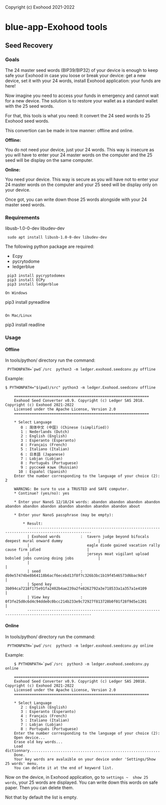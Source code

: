 Copyright (c) Exohood 2021-2022
# blue-app-Exohood tools


## Seed Recovery

### Goals

The 24 master seed words (BIP39/BIP32) of your device is enough to keep safe your Exohood
in case you loose or break your device:  get a new device, set it with your 24 words, 
install Exohood application: your funds are here!

Now imagine you need to access your funds in emergency and cannot wait for a new device. 
The solution is to restore your wallet as a standard wallet with the 25 seed words.

For that, this tools is what you need: It convert the 24 seed words to 25 Exohood seed words.

This convertion can be made in tow manner: offline and online.

**Offline:**

You do not need your device, just your 24 words. This way is insecure as you will have to enter
your 24 master words on the computer and the 25 seed will be display on the same computer.

**Online:** 

You need your device. This way is secure as you will have not to enter your 24 master words on the computer
and your 25 seed will be display only on your device.

Once got, you can write down those 25 words alongside with your 24 master seed words.



### Requirements

libusb-1.0-0-dev
libudev-dev

     sudo apt install libusb-1.0-0-dev libudev-dev

The following python package are required:

- Ecpy
- pycrytodome
- ledgerblue
```
 pip3 install pycryptodomex
 pip3 install ECPy
 pip3 install ledgerblue
 
On Windows

``` 
 pip3 install pyreadline
```

On Mac/Linux

``` 
 pip3 install readline


### Usage

#### Offline

In tools/python/ directory run the command:

     PYTHONPATH=`pwd`/src  python3 -m ledger.exohood.seedconv.py offline

Example:

    $ PYTHONPATH="$(pwd)/src" python3 -m ledger.Exohood.seedconv offline

        =============================================================
        Exohood Seed Converter v0.9. Copyright (c) Ledger SAS 2018. Copyright (c) Exohood 2021-2022
        Licensed under the Apache License, Version 2.0
        =============================================================
                
        * Select Language
           0 : 简体中文 (中国) (Chinese (simplified))
           1 : Nederlands (Dutch)
           2 : English (English)
           3 : Esperanto (Esperanto)
           4 : Français (French)
           5 : Italiano (Italian)
           6 : 日本語 (Japanese)
           7 : Lobjan (Lobjan)
           8 : Português (Portuguese)
           9 : русский язык (Russian)
          10 : Español (Spanish)
        Enter the number corresponding to the language of your choice (2): 2

        WARNING: Be sure to use a TRUSTED and SAFE computer.
        * Continue? (yes/no): yes

        * Enter your NanoS 12/18/24 words: abandon abandon abandon abandon abandon abandon abandon abandon abandon abandon abandon about

        * Enter your NanoS passphrase (may be empty): 

            * Result:
              ---------------------------------------------------------------------------------------------------
              | Exohood words         :  tavern judge beyond bifocals deepest mural onward dummy                |
              |                          eagle diode gained vacation rally cause firm idled                     |
              |                          jerseys moat vigilant upload bobsled jobs cunning doing jobs           |
              |                                                                                                 |
              | seed                  :  db9e57474be8b64118b6acf6ecebd13f8f7c326b3bc1b19f4546573d6bac9dcf       |
              | Spend key             :  3b094ca7218f175e91fa2402b4ae239a2fe8262792a3e718533a1a357a1e4109       |
              | View key              :  0f3fe25d0c6d4c94dde0c0bcc214b233e9c72927f813728b0f01f28f9d5e1201       |
              ---------------------------------------------------------------------------------------------------


#### Online

In tools/python/ directory run the command:

     PYTHONPATH=`pwd`/src  python3 -m ledger.exohood.seedconv.py online

Example:

        $ PYTHONPATH=`pwd`/src  python3 -m ledger.exohood.seedconv.py online

        =============================================================
        Exohood Seed Converter v0.9. Copyright (c) Ledger SAS 20018. Copyright (c) Exohood 2021-2022
        Licensed under the Apache License, Version 2.0
        =============================================================
                
        * Select Language
           2 : English (English)
           3 : Esperanto (Esperanto)
           4 : Français (French)
           5 : Italiano (Italian)
           7 : Lobjan (Lobjan)
           8 : Português (Portuguese)
        Enter the number corresponding to the language of your choice (2): 
        Open device...
        Erase old key words...
        Load dictionnary................................................................................................
        Done.
        Your key words are avalaible on your device under 'Settings/Show 25 words' menu.
        You can delete it at the end of keyword list.

Now on the device, in Exohood application, go to `settings ~  show 25 words`, your 25 words are displayed. 
You can write down this words on safe paper. Then you can delete them.

Not that by default the list is empty.
